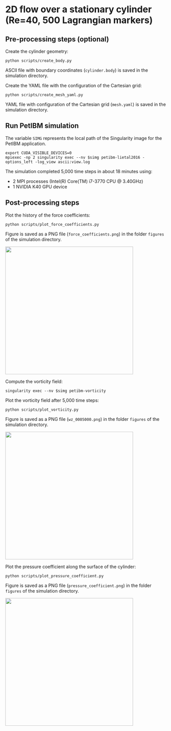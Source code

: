 # 2D flow over a stationary cylinder (Re=40, 500 Lagrangian markers)

## Pre-processing steps (optional)

Create the cylinder geometry:

```shell
python scripts/create_body.py
```

ASCII file with boundary coordinates (`cylinder.body`) is saved in the simulation directory.

Create the YAML file with the configuration of the Cartesian grid:

```shell
python scripts/create_mesh_yaml.py
```

YAML file with configuration of the Cartesian grid (`mesh.yaml`) is saved in the simulation directory.

## Run PetIBM simulation

The variable `SIMG` represents the local path of the Singularity image for the PetIBM application.

```shell
export CUDA_VISIBLE_DEVICES=0
mpiexec -np 2 singularity exec --nv $simg petibm-lietal2016 -options_left -log_view ascii:view.log
```

The simulation completed 5,000 time steps in about 18 minutes using:

* 2 MPI processes (Intel(R) Core(TM) i7-3770 CPU @ 3.40GHz)
* 1 NVIDIA K40 GPU device

## Post-processing steps

Plot the history of the force coefficients:

```shell
python scripts/plot_force_coefficients.py
```

Figure is saved as a PNG file (`force_coefficients.png`) in the folder `figures` of the simulation directory.

<img src="figures/force_coefficients.png" width="400">

Compute the vorticity field:

```shell
singularity exec --nv $simg petibm-vorticity
```

Plot the vorticity field after 5,000 time steps:

```shell
python scripts/plot_vorticity.py
```

Figure is saved as a PNG file (`wz_0005000.png`) in the folder `figures` of the simulation directory.

<img src="figures/wz_0005000.png" width="400">

Plot the pressure coefficient along the surface of the cylinder:

```shell
python scripts/plot_pressure_coefficient.py
```

Figure is saved as a PNG file (`pressure_coefficient.png`) in the folder `figures` of the simulation directory.

<img src="figures/cp_0005000.png" width="400">
